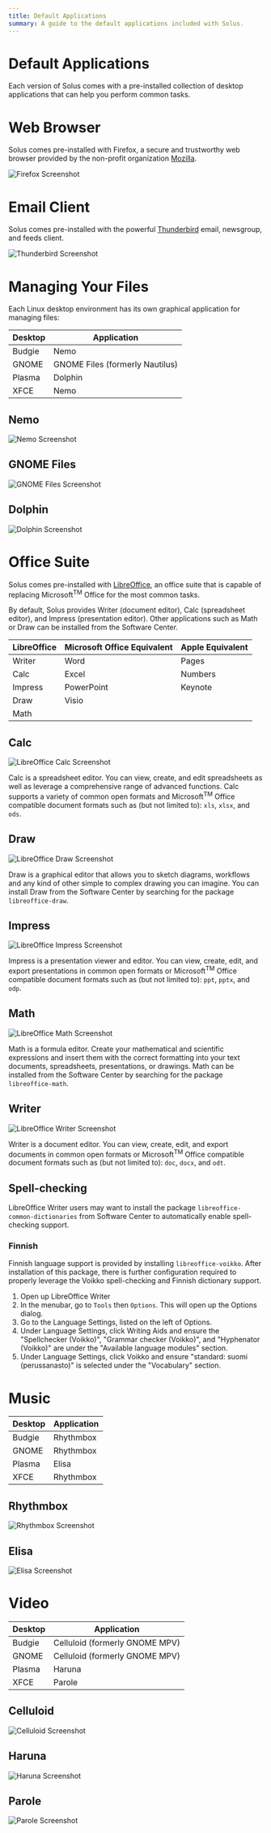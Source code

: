 ```yaml
---
title: Default Applications
summary: A guide to the default applications included with Solus.
---
```


# Default Applications

Each version of Solus comes with a pre-installed collection of desktop applications that can help you perform common tasks.

# Web Browser

Solus comes pre-installed with Firefox, a secure and trustworthy web browser provided by the non-profit organization [Mozilla](https://www.mozilla.org/).

![Firefox Screenshot](default-applications/firefox.jpg)

# Email Client

Solus comes pre-installed with the powerful [Thunderbird](https://www.thunderbird.net/) email, newsgroup, and feeds client.

![Thunderbird Screenshot](default-applications/thunderbird.jpg)

# Managing Your Files

Each Linux desktop environment has its own graphical application for managing files:

| Desktop | Application                     |
| ------- | ------------------------------- |
| Budgie  | Nemo                            |
| GNOME   | GNOME Files (formerly Nautilus) |
| Plasma  | Dolphin                         |
| XFCE    | Nemo                            |

## Nemo

![Nemo Screenshot](default-applications/nemo.jpg)

## GNOME Files

![GNOME Files Screenshot](default-applications/nautilus.jpg)

## Dolphin

![Dolphin Screenshot](default-applications/dolphin.jpg)

# Office Suite

Solus comes pre-installed with [LibreOffice](https://www.libreoffice.org), an office suite that is capable of replacing Microsoft<sup>TM</sup> Office for the most common tasks.

By default, Solus provides Writer (document editor), Calc (spreadsheet editor), and Impress (presentation editor). Other applications such as Math or Draw can be installed from the Software Center.

| LibreOffice | Microsoft Office Equivalent | Apple Equivalent |
| ----------- | --------------------------- | ---------------- |
| Writer      | Word                        | Pages            |
| Calc        | Excel                       | Numbers          |
| Impress     | PowerPoint                  | Keynote          |
| Draw        | Visio                       |                  |
| Math        |                             |                  |

## Calc

![LibreOffice Calc Screenshot](default-applications/libreoffice-calc.jpg)

Calc is a spreadsheet editor. You can view, create, and edit spreadsheets as well as leverage a comprehensive range of advanced functions. Calc supports a variety of common open formats and Microsoft<sup>TM</sup> Office compatible document formats such as (but not limited to): `xls`, `xlsx`, and `ods`.

## Draw

![LibreOffice Draw Screenshot](default-applications/libreoffice-draw.jpg)

Draw is a graphical editor that allows you to sketch diagrams, workflows and any kind of other simple to complex drawing you can imagine. You can install Draw from the Software Center by searching for the package `libreoffice-draw`.

## Impress

![LibreOffice Impress Screenshot](default-applications/libreoffice-impress.jpg)

Impress is a presentation viewer and editor. You can view, create, edit, and export presentations in common open formats or Microsoft<sup>TM</sup> Office compatible document formats such as (but not limited to): `ppt`, `pptx`, and `odp`.

## Math

![LibreOffice Math Screenshot](default-applications/libreoffice-math.jpg)

Math is a formula editor. Create your mathematical and scientific expressions and insert them with the correct formatting into your text documents, spreadsheets, presentations, or drawings. Math can be installed from the Software Center by searching for the package `libreoffice-math`.

## Writer

![LibreOffice Writer Screenshot](default-applications/libreoffice-writer.jpg)

Writer is a document editor. You can view, create, edit, and export documents in common open formats or Microsoft<sup>TM</sup> Office compatible document formats such as (but not limited to): `doc`, `docx`, and `odt`.

## Spell-checking

LibreOffice Writer users may want to install the package `libreoffice-common-dictionaries` from Software Center to automatically enable spell-checking support.

### Finnish

Finnish language support is provided by installing `libreoffice-voikko`. After installation of this package, there is further configuration required to properly leverage the Voikko spell-checking and Finnish dictionary support.

1. Open up LibreOffice Writer
2. In the menubar, go to `Tools` then `Options`. This will open up the Options dialog.
3. Go to the Language Settings, listed on the left of Options.
4. Under Language Settings, click Writing Aids and ensure the "Spellchecker (Voikko)", "Grammar checker (Voikko)", and "Hyphenator (Voikko)" are under the "Available language modules" section.
5. Under Language Settings, click Voikko and ensure "standard: suomi (perussanasto)" is selected under the "Vocabulary" section.

# Music

| Desktop | Application |
| ------- | ----------- |
| Budgie  | Rhythmbox   |
| GNOME   | Rhythmbox   |
| Plasma  | Elisa       |
| XFCE    | Rhythmbox   |

## Rhythmbox

![Rhythmbox Screenshot](default-applications/rhythmbox.jpg)

## Elisa

![Elisa Screenshot](default-applications/elisa.jpg)

# Video

| Desktop | Application                    |
| ------- | ------------------------------ |
| Budgie  | Celluloid (formerly GNOME MPV) |
| GNOME   | Celluloid (formerly GNOME MPV) |
| Plasma  | Haruna                         |
| XFCE    | Parole                         |

## Celluloid

![Celluloid Screenshot](default-applications/celluloid.webp)

## Haruna

![Haruna Screenshot](default-applications/haruna.jpg)

## Parole

![Parole Screenshot](default-applications/parole.png)
